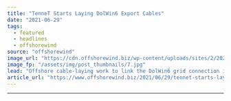 ```yaml
---
title: "TenneT Starts Laying DolWin6 Export Cables"
date: "2021-06-29"
tags: 
  - featured
  - headlines
  - offshorewind
source: "offshorewind"
image_url: "https://cdn.offshorewind.biz/wp-content/uploads/sites/2/2021/06/29095002/TenneT-Starts-Laying-DolWin6-Export-Cables.jpg"
image_fp: "/assets/img/post_thumbnails/7.jpg"
lead: "Offshore cable-laying work to link the DolWin6 grid connection in the North Sea to"
article_url: "https://www.offshorewind.biz/2021/06/29/tennet-starts-laying-dolwin6-export-cables/"
---
```


---
